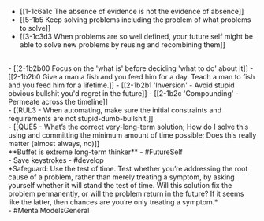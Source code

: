 - [[1-1c6a1c The absence of evidence is not the evidence of absence]]
- [[5-1b5 Keep solving problems including the problem of what problems to solve]]
- [[3-1c3d3 When problems are so well defined, your future self might be able to solve new problems by reusing and recombining them]]
<br>
- [[2-1b2b00 Focus on the 'what is' before deciding 'what to do' about it]]
- [[2-1b2b0 Give a man a fish and you feed him for a day. Teach a man to fish and you feed him for a lifetime.]]
- [[2-1b2b1 'Inversion' - Avoid stupid obvious bullshit you'd regret in the future]]
- [[2-1b2c 'Compounding' - Permeate across the timeline]]
<br>
- [[RUL3 - When automating, make sure the initial constraints and requirements are not stupid-dumb-bullshit.]]
<br>
- [[QUE5 - What’s the correct very-long-term solution; How do I solve this using and committing the minimum amount of time possible; Does this really matter (almost always, no)]]
<br>
**Buffet is extreme long-term thinker**
- #FutureSelf
<br>
- Save keystrokes
- #develop
<br>
*Safeguard: Use the test of time. Test whether you’re addressing the root cause of a problem, rather than merely treating a symptom, by asking yourself whether it will stand the test of time. Will this solution fix the problem permanently, or will the problem return in the future? If it seems like the latter, then chances are you’re only treating a symptom.*
<br>
- #MentalModelsGeneral
